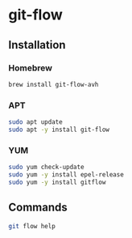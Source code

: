 # git-flow

## Installation

### Homebrew

```sh
brew install git-flow-avh
```

### APT

```sh
sudo apt update
sudo apt -y install git-flow
```

### YUM

```sh
sudo yum check-update
sudo yum -y install epel-release
sudo yum -y install gitflow
```

## Commands

```sh
git flow help
```

